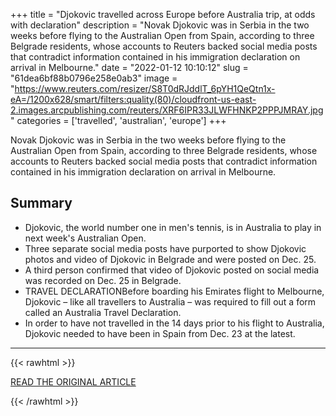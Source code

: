 +++
title = "Djokovic travelled across Europe before Australia trip, at odds with declaration"
description = "Novak Djokovic was in Serbia in the two weeks before flying to the Australian Open from Spain, according to three Belgrade residents, whose accounts to Reuters backed social media posts that contradict information contained in his immigration declaration on arrival in Melbourne."
date = "2022-01-12 10:10:12"
slug = "61dea6bf88b0796e258e0ab3"
image = "https://www.reuters.com/resizer/S8T0dRJddlT_6pYH1QeQtn1x-eA=/1200x628/smart/filters:quality(80)/cloudfront-us-east-2.images.arcpublishing.com/reuters/XRF6IPR33JLWFHNKP2PPPJMRAY.jpg"
categories = ['travelled', 'australian', 'europe']
+++

Novak Djokovic was in Serbia in the two weeks before flying to the Australian Open from Spain, according to three Belgrade residents, whose accounts to Reuters backed social media posts that contradict information contained in his immigration declaration on arrival in Melbourne.

## Summary

- Djokovic, the world number one in men's tennis, is in Australia to play in next week's Australian Open.
- Three separate social media posts have purported to show Djokovic photos and video of Djokovic in Belgrade and were posted on Dec. 25.
- A third person confirmed that video of Djokovic posted on social media was recorded on Dec. 25 in Belgrade.
- TRAVEL DECLARATIONBefore boarding his Emirates flight to Melbourne, Djokovic – like all travellers to Australia – was required to fill out a form called an Australia Travel Declaration.
- In order to have not travelled in the 14 days prior to his flight to Australia, Djokovic needed to have been in Spain from Dec. 23 at the latest.

---

{{< rawhtml >}}
  <p class="article-category">
    <a target="_blank" href="https://www.reuters.com/lifestyle/sports/djokovic-travelled-across-europe-before-australia-trip-odds-with-declaration-2022-01-11/">READ THE ORIGINAL ARTICLE</a>
  </p>
{{< /rawhtml >}}
